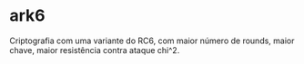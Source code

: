 # ark6
Criptografia com uma variante do RC6, com maior número de rounds, maior chave, maior resistência contra ataque chi^2.
